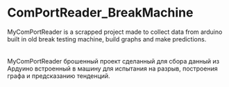 # ComPortReader_BreakMachine
MyComPortReader is a scrapped project made to collect data from arduino built in old break testing machine, build graphs and make predictions. 
<br><br><br>
MyComPortReader брошенный проект сделанный для сбора данный из Ардуино встроенный в машину для испытания на разрыв, построения графа и предсказанию тенденций.
